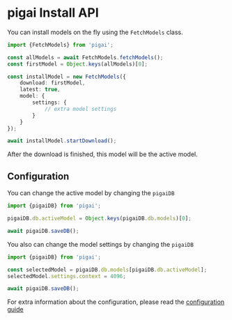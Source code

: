 # pigai Install API

You can install models on the fly using the `FetchModels` class.

```ts
import {FetchModels} from 'pigai';

const allModels = await FetchModels.fetchModels();
const firstModel = Object.keys(allModels)[0];

const installModel = new FetchModels({
    download: firstModel,
    latest: true,
    model: {
        settings: {
            // extra model settings
        }
    }
});

await installModel.startDownload();
```

After the download is finished, this model will be the active model.

## Configuration

You can change the active model by changing the `pigaiDB`

```ts
import {pigaiDB} from 'pigai';

pigaiDB.db.activeModel = Object.keys(pigaiDB.db.models)[0];

await pigaiDB.saveDB();
```

You also can change the model settings by changing the `pigaiDB`

```ts
import {pigaiDB} from 'pigai';

const selectedModel = pigaiDB.db.models[pigaiDB.db.activeModel];
selectedModel.settings.context = 4096;

await pigaiDB.saveDB();
```

For extra information about the configuration, please read the [configuration guide](./configuration.md)
